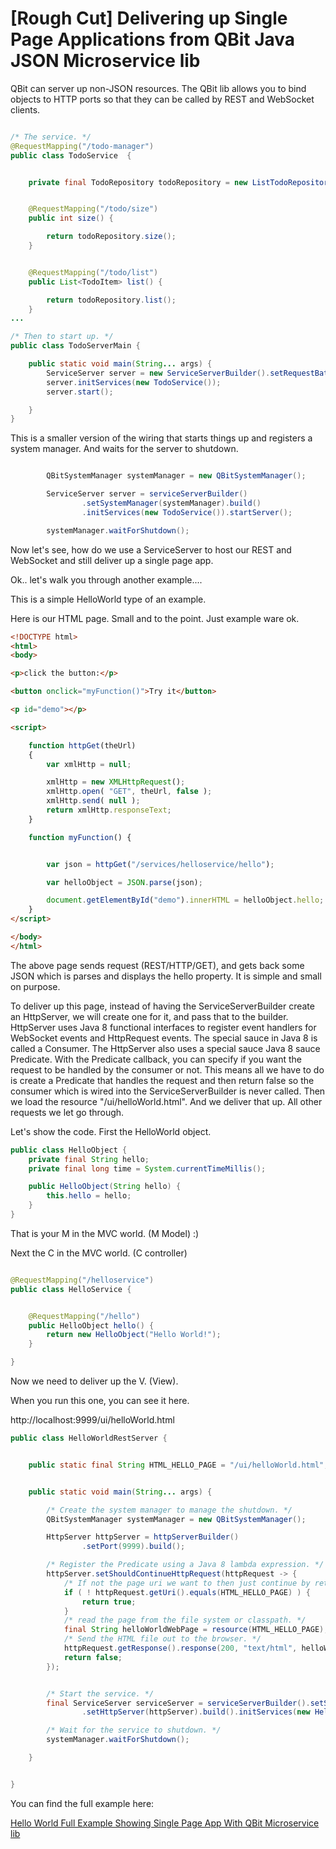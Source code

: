 # [Rough Cut] Delivering up Single Page Applications from QBit Java JSON Microservice lib


QBit can server up non-JSON resources. The QBit lib allows you to bind objects to HTTP ports so that they can be called by REST and WebSocket clients.

```java

/* The service. */
@RequestMapping("/todo-manager")
public class TodoService  {


    private final TodoRepository todoRepository = new ListTodoRepository();


    @RequestMapping("/todo/size")
    public int size() {

        return todoRepository.size();
    }


    @RequestMapping("/todo/list")
    public List<TodoItem> list() {

        return todoRepository.list();
    }
...

/* Then to start up. */
public class TodoServerMain {

    public static void main(String... args) {
        ServiceServer server = new ServiceServerBuilder().setRequestBatchSize(100).build();
        server.initServices(new TodoService());
        server.start();

    }
}
```

This is a smaller version of the wiring that starts things up and registers a system manager.
And waits for the server to shutdown.

```java

        QBitSystemManager systemManager = new QBitSystemManager();

        ServiceServer server = serviceServerBuilder()
                .setSystemManager(systemManager).build()
                .initServices(new TodoService()).startServer();

        systemManager.waitForShutdown();
```


Now let's see, how do we use a ServiceServer to host our REST and WebSocket and still deliver up a single page app.

Ok.. let's walk you through another example....

This is a simple HelloWorld type of an example.

Here is our HTML page. Small and to the point. Just example ware ok.

```html
<!DOCTYPE html>
<html>
<body>

<p>click the button:</p>

<button onclick="myFunction()">Try it</button>

<p id="demo"></p>

<script>

    function httpGet(theUrl)
    {
        var xmlHttp = null;

        xmlHttp = new XMLHttpRequest();
        xmlHttp.open( "GET", theUrl, false );
        xmlHttp.send( null );
        return xmlHttp.responseText;
    }

    function myFunction() {


        var json = httpGet("/services/helloservice/hello");

        var helloObject = JSON.parse(json);

        document.getElementById("demo").innerHTML = helloObject.hello;
    }
</script>

</body>
</html>

```

The above page sends request (REST/HTTP/GET), and gets back some JSON which is parses and displays the hello property. It is simple and small on purpose.


To deliver up this page, instead of having the ServiceServerBuilder create an HttpServer, we will create one for it, and pass that to the builder. HttpServer uses Java 8 functional interfaces to register event handlers for WebSocket events and HttpRequest events. The special sauce in Java 8 is called a Consumer.
The HttpServer also uses a special sauce Java 8 sauce Predicate. With the Predicate callback, you can specify if you want the request to be handled by the consumer or not. This means all we have to do is create a Predicate that handles the request and then return false so the consumer which is wired into the ServiceServerBuilder is never called. Then we load the resource "/ui/helloWorld.html". And we deliver that up. All other requests we let go through.

Let's show the code. First the HelloWorld object.

```java
public class HelloObject {
    private final String hello;
    private final long time = System.currentTimeMillis();

    public HelloObject(String hello) {
        this.hello = hello;
    }
}
```

That is your M in the MVC world.  (M Model) :)

Next the C in the MVC world. (C controller)

```java

@RequestMapping("/helloservice")
public class HelloService {


    @RequestMapping("/hello")
    public HelloObject hello() {
        return new HelloObject("Hello World!");
    }

}
```

Now we need to deliver up the V. (View).

When you run this one, you can see it here.

http://localhost:9999/ui/helloWorld.html

```java
public class HelloWorldRestServer {


    public static final String HTML_HELLO_PAGE = "/ui/helloWorld.html";


    public static void main(String... args) {

        /* Create the system manager to manage the shutdown. */
        QBitSystemManager systemManager = new QBitSystemManager();

        HttpServer httpServer = httpServerBuilder()
                .setPort(9999).build();

        /* Register the Predicate using a Java 8 lambda expression. */
        httpServer.setShouldContinueHttpRequest(httpRequest -> {
            /* If not the page uri we want to then just continue by returning true. */
            if ( ! httpRequest.getUri().equals(HTML_HELLO_PAGE) ) {
                return true;
            }
            /* read the page from the file system or classpath. */
            final String helloWorldWebPage = resource(HTML_HELLO_PAGE);
            /* Send the HTML file out to the browser. */
            httpRequest.getResponse().response(200, "text/html", helloWorldWebPage);
            return false;
        });


        /* Start the service. */
        final ServiceServer serviceServer = serviceServerBuilder().setSystemManager(systemManager)
                .setHttpServer(httpServer).build().initServices(new HelloService()).startServer();

        /* Wait for the service to shutdown. */
        systemManager.waitForShutdown();

    }


}
```

You can find the full example here:

[Hello World Full Example Showing Single Page App With QBit Microservice lib](https://github.com/advantageous/qbit/tree/master/qbit-examples/qbit-examples-standalone/src/main/java/io/advantageous/qbit/example/hello)
